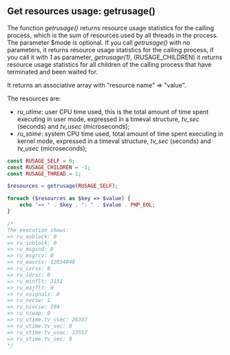 ## Get resources usage: getrusage()

The function _getrusage()_ returns resource usage statistics for the calling process, which is the sum of resources used by all threads in the process.
The parameter $mode is optional. If you call _getrusage()_ with no parameters, it returns resource usage statistics for the calling process, if you call it with _1_ as parameter, _getrusage(1)_, (RUSAGE_CHILDREN) it returns resource usage statistics for all children of the calling process that have terminated and been waited for.

It returns an associative array with "resource name" => "value".

The resources are:

- _ru_utime_: user CPU time used, this is the total amount of time spent executing in user mode, expressed in a timeval structure, *tv_sec* (seconds) and *tv_usec* (microseconds);
- _ru_stime_: system CPU time used, total amount of time spent executing in kernel mode, expressed in a timeval structure, *tv_sec* (seconds) and *tv_usec* (microseconds);


```php
const RUSAGE_SELF = 0;
const RUSAGE_CHILDREN = -1;
const RUSAGE_THREAD = 1;

$resources = getrusage(RUSAGE_SELF);

foreach ($resources as $key => $value) {
    echo "=> " . $key . ": " . $value . PHP_EOL;
}

/*
The execution shows:
=> ru_oublock: 0
=> ru_inblock: 0
=> ru_msgsnd: 0
=> ru_msgrcv: 0
=> ru_maxrss: 12034048
=> ru_ixrss: 0
=> ru_idrss: 0
=> ru_minflt: 3151
=> ru_majflt: 0
=> ru_nsignals: 0
=> ru_nvcsw: 1
=> ru_nivcsw: 194
=> ru_nswap: 0
=> ru_utime.tv_usec: 26337
=> ru_utime.tv_sec: 0
=> ru_stime.tv_usec: 33557
=> ru_stime.tv_sec: 0
*/
```
